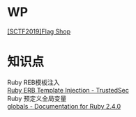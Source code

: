 # WP
[[SCTF2019]Flag Shop](https://550532788.github.io/2020/04/17/%5BSCTF2019%5DFlag%20Shop/)
# 知识点
Ruby REB模板注入<br />[Ruby ERB Template Injection - TrustedSec](https://www.trustedsec.com/blog/rubyerb-template-injection/)<br />Ruby 预定义全局变量<br />[globals - Documentation for Ruby 2.4.0](https://docs.ruby-lang.org/en/2.4.0/globals_rdoc.html)

